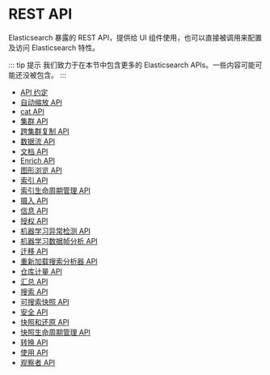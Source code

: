 # REST API

Elasticsearch 暴露的 REST API，提供给 UI 组件使用，也可以直接被调用来配置及访问 Elasticsearch 特性。

::: tip 提示
我们致力于在本节中包含更多的 Elasticsearch APIs。一些内容可能可能还没被包含。
:::

- [API 约定](/rest_apis/api_conventions/api_conventions)
- [自动缩放 API](/rest_apis/autoscaling_apis)
- [cat API](/rest_apis/cat_apis/cat_apis)
- [集群 API](/rest_apis/cluster_apis/cluster_apis)
- [跨集群复制 API](/rest_apis/cross_cluster_replication_apis/cross_cluster_replication_apis)
- [数据流 API](/rest_apis/data_stream_apis/data_stream_apis)
- [文档 API](/rest_apis/document_apis)
- [Enrich API](/rest_apis/enrich_apis/enrich_apis)
- [图形浏览 API](/rest_apis/graph_explore_api/graph_explore_api)
- [索引 API](/rest_apis/index_apis)
- [索引生命周期管理 API](/rest_apis/index_lifecycle_management_apis/index_lifecycle_management_apis)
- [摄入 API](/rest_apis/ingest_apis/ingest_apis)
- [信息 API](/rest_apis/info_api)
- [授权 API](/rest_apis/licensing_apis/licensing_apis)
- [机器学习异常检测 API](/rest_apis/machine_learning_apis/machine_learning_apis)
- [机器学习数据帧分析 API](/rest_apis/machine_learning_data_frame_analytics_apis/machine_learning_data_frame_analytics_apis)
- [迁移 API](/rest_apis/migration_apis/migration_apis)
- [重新加载搜索分析器 API](/rest_apis/reload_search_analyzers_api/reload_search_analyzers_api)
- [仓库计量 API](/rest_apis/repositories_metering_apis/repositories_metering_apis)
- [汇总 API](/rest_apis/rollup_apis/rollup_apis)
- [搜索 API](/rest_apis/search_apis)
- [可搜索快照 API](/rest_apis/searchable_snapshots_apis/searchable_snapshots_apis)
- [安全 API](/rest_apis/security_apis/security_apis)
- [快照和还原 API](/rest_apis/snapshot_and_restore_apis/snapshot_and_restore_apis)
- [快照生命周期管理 API](/rest_apis/snapshot_lifecycle_management_apis/snapshot_lifecycle_management_apis)
- [转换 API](/rest_apis/transform_apis/transform_apis)
- [使用 API](/rest_apis/usage_api)
- [观察者 API](/rest_apis/watcher_apis/watcher_apis)
